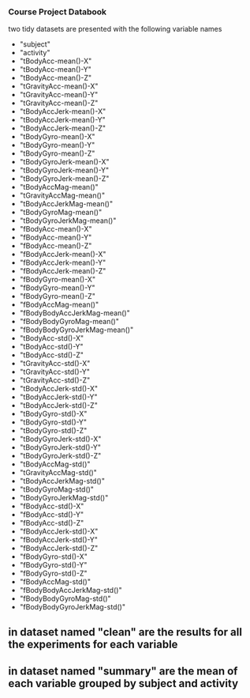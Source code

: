 ### Course Project Databook 

two tidy datasets are presented with the following variable names

- "subject"                     
- "activity"                    
- "tBodyAcc-mean()-X"          
- "tBodyAcc-mean()-Y"           
- "tBodyAcc-mean()-Z"           
- "tGravityAcc-mean()-X"       
- "tGravityAcc-mean()-Y"        
- "tGravityAcc-mean()-Z"        
- "tBodyAccJerk-mean()-X"      
- "tBodyAccJerk-mean()-Y"       
- "tBodyAccJerk-mean()-Z"      
- "tBodyGyro-mean()-X"         
- "tBodyGyro-mean()-Y"          
- "tBodyGyro-mean()-Z"          
- "tBodyGyroJerk-mean()-X"     
- "tBodyGyroJerk-mean()-Y"      
- "tBodyGyroJerk-mean()-Z"      
- "tBodyAccMag-mean()"         
- "tGravityAccMag-mean()"       
- "tBodyAccJerkMag-mean()"      
- "tBodyGyroMag-mean()"        
- "tBodyGyroJerkMag-mean()"     
- "fBodyAcc-mean()-X"           
- "fBodyAcc-mean()-Y"          
- "fBodyAcc-mean()-Z"           
- "fBodyAccJerk-mean()-X"       
- "fBodyAccJerk-mean()-Y"      
- "fBodyAccJerk-mean()-Z"       
- "fBodyGyro-mean()-X"          
- "fBodyGyro-mean()-Y"         
- "fBodyGyro-mean()-Z"          
- "fBodyAccMag-mean()"          
- "fBodyBodyAccJerkMag-mean()" 
- "fBodyBodyGyroMag-mean()"     
- "fBodyBodyGyroJerkMag-mean()" 
- "tBodyAcc-std()-X"           
- "tBodyAcc-std()-Y"            
- "tBodyAcc-std()-Z"            
- "tGravityAcc-std()-X"        
- "tGravityAcc-std()-Y"         
- "tGravityAcc-std()-Z"         
- "tBodyAccJerk-std()-X"       
- "tBodyAccJerk-std()-Y"        
- "tBodyAccJerk-std()-Z"        
- "tBodyGyro-std()-X"          
- "tBodyGyro-std()-Y"           
- "tBodyGyro-std()-Z"           
- "tBodyGyroJerk-std()-X"      
- "tBodyGyroJerk-std()-Y"       
- "tBodyGyroJerk-std()-Z"       
- "tBodyAccMag-std()"          
- "tGravityAccMag-std()"        
- "tBodyAccJerkMag-std()"       
- "tBodyGyroMag-std()"       
- "tBodyGyroJerkMag-std()"      
- "fBodyAcc-std()-X"            
- "fBodyAcc-std()-Y"           
- "fBodyAcc-std()-Z"            
- "fBodyAccJerk-std()-X"        
- "fBodyAccJerk-std()-Y"       
- "fBodyAccJerk-std()-Z"        
- "fBodyGyro-std()-X"           
- "fBodyGyro-std()-Y"          
- "fBodyGyro-std()-Z"           
- "fBodyAccMag-std()"           
- "fBodyBodyAccJerkMag-std()"  
- "fBodyBodyGyroMag-std()"      
- "fBodyBodyGyroJerkMag-std()"

## in dataset named "clean" are the results for all the experiments for each variable
## in dataset named "summary" are the mean of each variable grouped by subject and activity 
